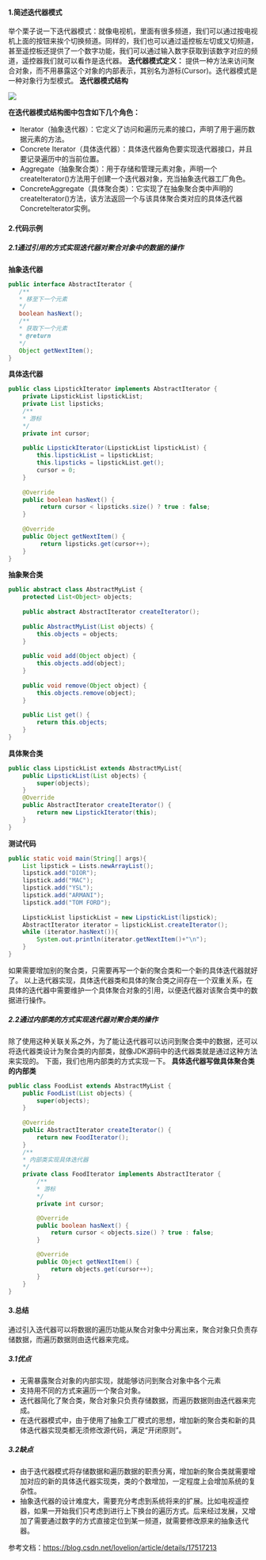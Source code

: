 #### 1.简述迭代器模式
举个栗子说一下迭代器模式：就像电视机，里面有很多频道，我们可以通过按电视机上面的按钮来挨个切换频道。同样的，我们也可以通过遥控板左切或又切频道，甚至遥控板还提供了一个数字功能，我们可以通过输入数字获取到该数字对应的频道，遥控器我们就可以看作是迭代器。 
 **迭代器模式定义：** 提供一种方法来访问聚合对象，而不用暴露这个对象的内部表示，其别名为游标(Cursor)。迭代器模式是一种对象行为型模式。
 **迭代器模式结构** 

![](img/Iterator.png)

 **在迭代器模式结构图中包含如下几个角色：** 
 - Iterator（抽象迭代器）：它定义了访问和遍历元素的接口，声明了用于遍历数据元素的方法。
 - Concrete Iterator（具体迭代器）：具体迭代器角色要实现迭代器接口，并且要记录遍历中的当前位置。
 - Aggregate（抽象聚合类）：用于存储和管理元素对象，声明一个createIterator()方法用于创建一个迭代器对象，充当抽象迭代器工厂角色。
 - ConcreteAggregate（具体聚合类）：它实现了在抽象聚合类中声明的createIterator()方法，该方法返回一个与该具体聚合类对应的具体迭代器ConcreteIterator实例。
 
 #### 2.代码示例
 ##### 2.1通过引用的方式实现迭代器对聚合对象中的数据的操作
 **抽象迭代器**
 ~~~ java
public interface AbstractIterator {
    /**
    * 移至下一个元素
    */   
    boolean hasNext(); 
    /**
    * 获取下一个元素
    * @return
    */ 
    Object getNextItem();
}
~~~
**具体迭代器**
~~~ java
public class LipstickIterator implements AbstractIterator {
    private LipstickList lipstickList;
    private List lipsticks;
    /**     
    * 游标
    */    
    private int cursor; 
    
    public LipstickIterator(LipstickList lipstickList) { 
        this.lipstickList = lipstickList; 
        this.lipsticks = lipstickList.get();
        cursor = 0;
    }
    
    @Override
    public boolean hasNext() { 
         return cursor < lipsticks.size() ? true : false;    
    } 
    
    @Override
    public Object getNextItem() {
         return lipsticks.get(cursor++); 
    }
}
~~~
**抽象聚合类**
~~~ java
public abstract class AbstractMyList {
    protected List<Object> objects;
    
    public abstract AbstractIterator createIterator();
    
    public AbstractMyList(List objects) {
        this.objects = objects;
    }
    
    public void add(Object object) { 
        this.objects.add(object);
    } 
    
    public void remove(Object object) {
        this.objects.remove(object); 
    }  
    
    public List get() {
        return this.objects;   
    }
}
~~~
**具体聚合类**
~~~ java
public class LipstickList extends AbstractMyList{
    public LipstickList(List objects) {
        super(objects);
    }
    @Override
    public AbstractIterator createIterator() {
        return new LipstickIterator(this);   
    }
}
~~~
**测试代码**
~~~ java
public static void main(String[] args){
    List lipstick = Lists.newArrayList();
    lipstick.add("DIOR");
    lipstick.add("MAC");
    lipstick.add("YSL");
    lipstick.add("ARMANI");
    lipstick.add("TOM FORD");
    
    LipstickList lipstickList = new LipstickList(lipstick);
    AbstractIterator iterator = lipstickList.createIterator();
    while (iterator.hasNext()){ 
        System.out.println(iterator.getNextItem()+"\n");   
    }
}
~~~
如果需要增加别的聚合类，只需要再写一个新的聚合类和一个新的具体迭代器就好了。
以上迭代器实现，具体迭代器类和具体的聚合类之间存在一个双重关系，在具体的迭代器中需要维护一个具体聚合对象的引用，以便迭代器对该聚合类中的数据进行操作。

##### 2.2通过内部类的方式实现迭代器对聚合类的操作
除了使用这种关联关系之外，为了能让迭代器可以访问到聚合类中的数据，还可以将迭代器类设计为聚合类的内部类，就像JDK源码中的迭代器类就是通过这种方法来实现的。
下面，我们也用内部类的方式实现一下。
**具体迭代器写做具体聚合类的内部类**
~~~ java
public class FoodList extends AbstractMyList {
    public FoodList(List objects) {
        super(objects);
    }
    
    @Override
    public AbstractIterator createIterator() {
        return new FoodIterator();
    } 
    /**
    * 内部类实现具体迭代器
    */
    private class FoodIterator implements AbstractIterator {
        /**
        * 游标
        */ 
        private int cursor;

        @Override
        public boolean hasNext() { 
            return cursor < objects.size() ? true : false; 
        } 

        @Override 
        public Object getNextItem() {
            return objects.get(cursor++); 
        } 
    }
}
~~~

#### 3.总结
通过引入迭代器可以将数据的遍历功能从聚合对象中分离出来，聚合对象只负责存储数据，而遍历数据则由迭代器来完成。
##### 3.1优点
- 无需暴露聚合对象的内部实现，就能够访问到聚合对象中各个元素
- 支持用不同的方式来遍历一个聚合对象。
- 迭代器简化了聚合类，聚合对象只负责存储数据，而遍历数据则由迭代器来完成。
- 在迭代器模式中，由于使用了抽象工厂模式的思想，增加新的聚合类和新的具体迭代器实现类都无须修改源代码，满足“开闭原则”。
##### 3.2缺点
- 由于迭代器模式将存储数据和遍历数据的职责分离，增加新的聚合类就需要增加对应的新的具体迭代器实现类，类的个数增加，一定程度上会增加系统的复杂性。
- 抽象迭代器的设计难度大，需要充分考虑到系统将来的扩展。比如电视遥控器，如果一开始我们只考虑到进行上下换台的遍历方式。后来经过发展，又增加了需要通过数字的方式直接定位到某一频道，就需要修改原来的抽象迭代器。


参考文档：https://blog.csdn.net/lovelion/article/details/17517213

 